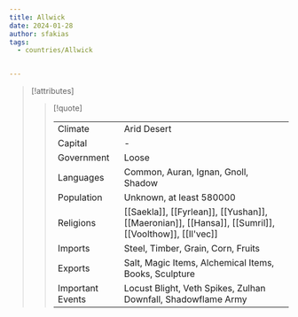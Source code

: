 ```yaml
---
title: Allwick
date: 2024-01-28
author: sfakias
tags:
  - countries/Allwick


---
```

> [!attributes]
> 
> > [!quote]
> >
> > | | |
> > | --- | --- |
> > | Climate | Arid Desert |
> > | Capital | - |
> > | Government | Loose |
> > | Languages | Common, Auran, Ignan, Gnoll, Shadow |
> > | Population | Unknown, at least 580000 |
> > | Religions | [[Saekla]], [[Fyrlean]], [[Yushan]], [[Maeronian]], [[Hansa]], [[Sumril]], [[Voolthow]], [[Il'vec]] |
> > | Imports | Steel, Timber, Grain, Corn, Fruits |
> > | Exports | Salt, Magic Items, Alchemical Items, Books, Sculpture |
> > | Important Events | Locust Blight, Veth Spikes, Zulhan Downfall, Shadowflame Army |
